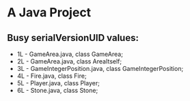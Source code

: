 # A Java Project

## Busy serialVersionUID values:
* 1L - GameArea.java, class GameArea;
* 2L - GameArea.java, class AreaItself;
* 3L - GameIntegerPosition.java, class GameIntegerPosition;
* 4L - Fire.java, class Fire;
* 5L - Player.java, class Player;
* 6L - Stone.java, class Stone;